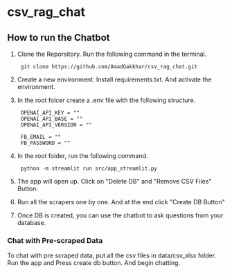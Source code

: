 # csv_rag_chat

## How to run the Chatbot

1. Clone the Reporsitory. Run the following command in the terminal.
        
        git clone https://github.com/AmadGakkhar/csv_rag_chat.git

2. Create a new environment. Install requirements.txt. And activate the environment.

3. In the root folcer create a .env file with the following structure.

        OPENAI_API_KEY = ""
        OPENAI_API_BASE = ""
        OPENAI_API_VERSION = ""

        FB_EMAIL = ""
        FB_PASSWORD = ""

4. In the root folder, run the following command.

        python -m streamlit run src/app_streamlit.py

5. The app will open up. Click on "Delete DB" and "Remove CSV Files" Button.

6. Run all the scrapers one by one. And at the end click "Create DB Button"

7. Once DB is created, you can use the chatbot to ask questions from your database.

### Chat with Pre-scraped Data

To chat with pre scraped data, put all the csv files in data/csv_xlsx folder. Run the app and Press create db button. And begin chatting.
